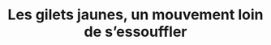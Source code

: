 ---
layout: post
title: Les gilets jaunes, un mouvement loin de s’essouffler
description: 
link: https://medium.com/caium/les-gilets-jaunes-un-mouvement-loin-de-sessouffler-12de44bb4195
picture: assets/images/giletsjaunes.jpg
categories: blog
publisher: CAIUM
---